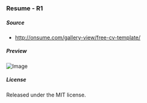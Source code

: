 ### Resume - R1

##### Source

- http://onsume.com/gallery-view/free-cv-template/

##### Preview
![Image](http://onsume.com/wp-content/uploads/2014/03/free_cv_template.jpg)

##### License
Released under the MIT license.
